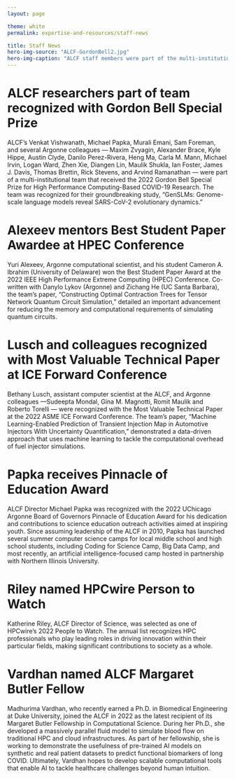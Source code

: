 ```yaml
---
layout: page

theme: white
permalink: expertise-and-resources/staff-news

title: Staff News
hero-img-source: "ALCF-GordonBell2.jpg"
hero-img-caption: "ALCF staff members were part of the multi-institutional team recognized with the Gordon Bell Special Prize for HPC-Based COVID-19 Research at the SC22 conference."
---
```



# ALCF researchers part of team recognized with Gordon Bell Special Prize

ALCF’s Venkat Vishwanath, Michael Papka, Murali Emani, Sam Foreman, and several Argonne colleagues — Maxim Zvyagin, Alexander Brace, Kyle Hippe, Austin Clyde, Danilo Perez-Rivera, Heng Ma, Carla M. Mann, Michael Irvin, Logan Ward, Zhen Xie, Diangen Lin, Maulik Shukla, Ian Foster, James J. Davis, Thomas Brettin, Rick Stevens, and Arvind Ramanathan — were part of a multi-institutional team that received the 2022 Gordon Bell Special Prize for High Performance Computing-Based COVID-19 Research. The team was recognized for their groundbreaking study, “GenSLMs: Genome-scale language models reveal SARS-CoV-2 evolutionary dynamics.”

# Alexeev mentors Best Student Paper Awardee at HPEC Conference

Yuri Alexeev, Argonne computational scientist, and his student Cameron A. Ibrahim (University of Delaware) won the Best Student Paper Award at the 2022 IEEE High Performance Extreme Computing (HPEC) Conference. Co-written with Danylo Lykov (Argonne) and Zichang He (UC Santa Barbara), the team’s paper, “Constructing Optimal Contraction Trees for Tensor Network Quantum Circuit Simulation,” detailed an important advancement for reducing the memory and computational requirements of simulating quantum circuits.

# Lusch and colleagues recognized with Most Valuable Technical Paper at ICE Forward Conference 

Bethany Lusch, assistant computer scientist at the ALCF, and Argonne colleagues —Sudeepta Mondal, Gina M. Magnotti, Romit Maulik and Roberto Torelli — were recognized with the Most Valuable Technical Paper at the 2022 ASME ICE Forward Conference. The team’s paper, “Machine Learning-Enabled Prediction of Transient Injection Map in Automotive Injectors With Uncertainty Quantification,” demonstrated a data-driven approach that uses machine learning to tackle the computational overhead of fuel injector simulations.

# Papka receives Pinnacle of Education Award

ALCF Director Michael Papka was recognized with the 2022 UChicago Argonne Board of Governors Pinnacle of Education Award for his dedication and contributions to science education outreach activities aimed at inspiring youth. Since assuming leadership of the ALCF in 2010, Papka has launched several summer computer science camps for local middle school and high school students, including Coding for Science Camp, Big Data Camp, and most recently, an artificial intelligence-focused camp hosted in partnership with Northern Illinois University. 

# Riley named HPCwire Person to Watch

Katherine Riley, ALCF Director of Science, was selected as one of HPCwire’s 2022 People to Watch. The annual list recognizes HPC professionals who play leading roles in driving innovation within their particular fields, making significant contributions to society as a whole.

# Vardhan named ALCF Margaret Butler Fellow

Madhurima Vardhan, who recently earned a Ph.D. in Biomedical Engineering at Duke University, joined the ALCF in 2022 as the latest recipient of its Margaret Butler Fellowship in Computational Science. During her Ph.D., she developed a massively parallel fluid model to simulate blood flow on traditional HPC and cloud infrastructures. As part of her fellowship, she is working to demonstrate the usefulness of pre-trained AI models on synthetic and real patient datasets to predict functional biomarkers of long COVID. Ultimately, Vardhan hopes to develop scalable computational tools that enable AI to tackle healthcare challenges beyond human intuition.
 
